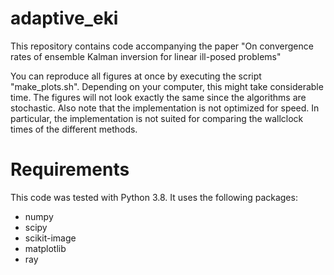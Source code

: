 # adaptive_eki
This repository contains code accompanying the paper "On convergence rates of ensemble Kalman inversion for linear ill-posed problems"

You can reproduce all figures at once by executing the script "make_plots.sh". 
Depending on your computer, this might take considerable time.
The figures will not look exactly the same since the algorithms are stochastic. 
Also note that the implementation is not optimized for speed. In particular, the
implementation is not suited for comparing the wallclock times of the different methods.

# Requirements #

This code was tested with Python 3.8. It uses the following packages:
- numpy
- scipy
- scikit-image
- matplotlib
- ray

